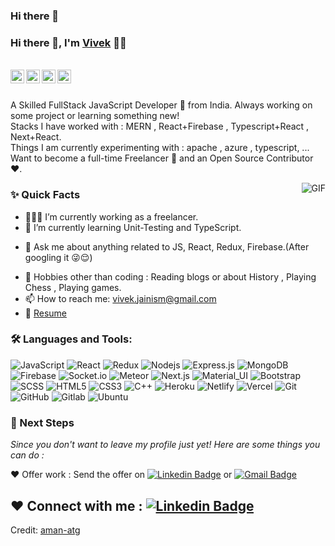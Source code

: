 ### Hi there 👋

<!--
**meVivekAahe/meVivekAahe** is a ✨ _special_ ✨ repository because its `README.md` (this file) appears on your GitHub profile.

Here are some ideas to get you started:

- 🔭 I’m currently working on ...
- 🌱 I’m currently learning ...
- 👯 I’m looking to collaborate on ...
- 🤔 I’m looking for help with ...
- 💬 Ask me about ...
- 📫 How to reach me: ...
- 😄 Pronouns: ...
- ⚡ Fun fact: ...
-->

### Hi there 👋, I'm [Vivek](https://github.com/jainismvivek) 👨‍💻

<br/>

<a href="https://www.linkedin.com/in/jainismvivek/">
  <img align="left" alt="Vivek's Linkedin" width="22px" src="https://cdn.jsdelivr.net/npm/simple-icons@v3/icons/linkedin.svg" />
</a>

<a href="https://t.me/">
  <img align="left" alt="Vivek's Telegram" width="22px" src="https://cdn.jsdelivr.net/npm/simple-icons@v3/icons/telegram.svg" />
</a>

<a href="https://twitter.com/jainismvivek">
  <img align="left" alt="Vivek jain | Twitter" width="22px" src="https://cdn.jsdelivr.net/npm/simple-icons@v3/icons/twitter.svg" />
</a>

<a href="mailto:vivek.jainism@gmail.com">
  <img align="left" alt="Vivek's Email" width="22px" src="https://cdn.jsdelivr.net/npm/simple-icons@v3/icons/gmail.svg" />
</a>


<br />

<br/>

<p>
A Skilled FullStack JavaScript Developer 🚀 from India. Always working on some project or learning something new!
<br/>
Stacks I have worked with : MERN , React+Firebase , Typescript+React , Next+React.
<br/>  
Things I am currently experimenting with : apache , azure , typescript, ...
<br/>
Want to become a full-time Freelancer 💸 and an Open Source Contributor ❤️.
</p>


  <img align="right" alt="GIF" src="https://media.giphy.com/media/MC6eSuC3yypCU/giphy.gif" />
  
### ✨ Quick Facts

- 👨🏽‍💻 I’m currently working as a freelancer.
- 🌱 I’m currently learning Unit-Testing and TypeScript.
<!--- 🤔 I’m looking for help for my future MERN projects.-->
- 💬 Ask me about anything related to JS, React, Redux, Firebase.(After googling it 😜😌)
<!--- ⚡️ Fun-Fact: I sleep at 9am 🙃. -->
- 🎿 Hobbies other than coding : Reading blogs or about History , Playing Chess , Playing games.
- 📫 How to reach me: vivek.jainism@gmail.com
- 📝 [Resume]()

### 🛠️ Languages and Tools:

![JavaScript](https://img.shields.io/badge/-JavaScript-black?style=flat-square&logo=javascript)
![React](https://img.shields.io/badge/-React-black?style=flat-square&logo=react)
![Redux](https://img.shields.io/badge/-Redux-black?style=flat-square&logo=Redux)
![Nodejs](https://img.shields.io/badge/-Nodejs-black?style=flat-square&logo=Node.js)
![Express.js](https://img.shields.io/badge/-Express-black?style=flat-square&logo=expressjs)
![MongoDB](https://img.shields.io/badge/-MongoDB-black?style=flat-square&logo=mongodb)
![Firebase](https://img.shields.io/badge/-Firebase-black?style=flat-square&logo=Firebase)
![Socket.io](https://img.shields.io/badge/-Socket-black?style=flat-square&logo=socket.io)
![Meteor](https://img.shields.io/badge/-Meteor-black?style=flat-square&logo=Meteor)
![Next.js](https://img.shields.io/badge/-Next-black?style=flat-square&logo=Next.js)
![Material_UI](https://img.shields.io/badge/-Material_UI-black?style=flat-square&logo=material-ui)
![Bootstrap](https://img.shields.io/badge/-Bootstrap-black?style=flat-square&logo=bootstrap)
![SCSS](https://img.shields.io/badge/-SCSS-black?style=flat-square&logo=SASS)
![HTML5](https://img.shields.io/badge/-HTML5-black?style=flat-square&logo=html5&logoColor=white)
![CSS3](https://img.shields.io/badge/-CSS3-black?style=flat-square&logo=css3)
![C++](https://img.shields.io/badge/-C++-black?style=flat-square&logo=c)
![Heroku](https://img.shields.io/badge/-Heroku-black?style=flat-square&logo=heroku)
![Netlify](https://img.shields.io/badge/-Netlify-black?style=flat-square&logo=netlify)
![Vercel](https://img.shields.io/badge/-Vercel-black?style=flat-square&logo=vercel)
![Git](https://img.shields.io/badge/-Git-black?style=flat-square&logo=git)
![GitHub](https://img.shields.io/badge/-GitHub-black?style=flat-square&logo=github)
![Gitlab](https://img.shields.io/badge/-Gitlab-black?style=flat-square&logo=gitlab)
![Ubuntu](https://img.shields.io/badge/-Ubuntu-black?style=flat-square&logo=ubuntu)



### 👣 Next Steps

_Since you don't want to leave my profile just yet! Here are some things you can do :_

❤️ Offer work : Send the offer on [![Linkedin Badge](https://img.shields.io/badge/-vivek_jain-blue?style=flat-square&logo=Linkedin&logoColor=white&link=https://www.linkedin.com/in/jainismvivek/)](https://www.linkedin.com/in/jainismvivek/)
or [![Gmail Badge](https://img.shields.io/badge/-vivek.jainism@gmail.com-c14438?style=flat-square&logo=Gmail&logoColor=white&link=mailto:vivek.jainism@gmail.com)](mailto:vivek.jainism@gmail.com)

<!--❤️ Follow : You can follow me here on [![GitHub followers](https://img.shields.io/github/followers/jainismvivek?label=Follow&style=social)](https://github.com/jainismvivek/?tab=follow) and [![Twitter Badge](https://img.shields.io/badge/-@jainismvivek-1ca0f1?style=flat-square&labelColor=1ca0f1&logo=twitter&logoColor=white&link=https://twitter.com/jainismvivek)](https://twitter.com/jainismvivek)
if you are on a similar path as mine.
-->

❤️ Connect with me : [![Linkedin Badge](https://img.shields.io/badge/-vivek_jain-blue?style=flat-square&logo=Linkedin&logoColor=white&link=https://www.linkedin.com/in/aman-atg/)](https://www.linkedin.com/in/jainismvivek/)
----
Credit: [aman-atg](https://github.com/jainismvivek)

